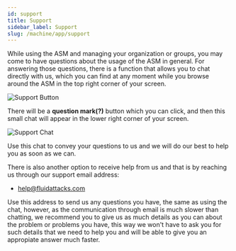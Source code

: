 ```yaml
---
id: support
title: Support
sidebar_label: Support
slug: /machine/app/support
---
```



While using the ASM
and managing your organization
or groups,
you may come to have questions
about the usage
of the ASM in general.
For answering those questions,
there is a function
that allows you
to chat directly with us,
which you can find
at any moment
while you browse around
the ASM
in the top right corner
of your screen.

![Support Button](https://res.cloudinary.com/fluid-attacks/image/upload/v1622669089/docs/web/organizations/support/support_button_highlight_tjivwk.png)

There will be
a **question mark(?)** button
which you can click,
and then this small chat
will appear
in the lower right corner
of your screen.

![Support Chat](https://res.cloudinary.com/fluid-attacks/image/upload/v1622669090/docs/web/organizations/support/support_chat_kmc0bu.png)

Use this chat
to convey your questions to us
and we will do our best
to help you as soon as we can.

There is also another option
to receive help from us
and that is by reaching us
through our support email address:

- help@fluidattacks.com

Use this address to send us
any questions you have,
the same as using the chat,
however,
as the communication through email
is much slower than chatting,
we recommend you
to give us as much details
as you can
about the problem
or problems you have,
this way
we won't have to ask you
for such details
that we need to help you
and will be able
to give you an appropiate answer
much faster.